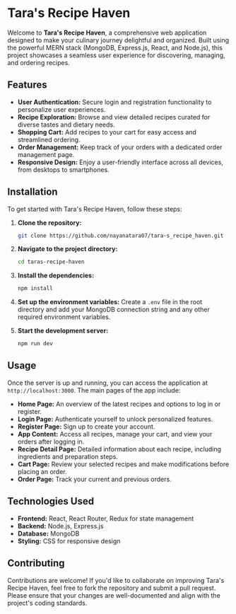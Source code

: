 # Tara's Recipe Haven

Welcome to **Tara's Recipe Haven**, a comprehensive web application designed to make your culinary journey delightful and organized. Built using the powerful MERN stack (MongoDB, Express.js, React, and Node.js), this project showcases a seamless user experience for discovering, managing, and ordering recipes.

## Features

- **User Authentication:** Secure login and registration functionality to personalize user experiences.
- **Recipe Exploration:** Browse and view detailed recipes curated for diverse tastes and dietary needs.
- **Shopping Cart:** Add recipes to your cart for easy access and streamlined ordering.
- **Order Management:** Keep track of your orders with a dedicated order management page.
- **Responsive Design:** Enjoy a user-friendly interface across all devices, from desktops to smartphones.

## Installation

To get started with Tara's Recipe Haven, follow these steps:

1. **Clone the repository:**
   ```bash
   git clone https://github.com/nayanatara07/tara-s_recipe_haven.git
   ```

2. **Navigate to the project directory:**
   ```bash
   cd taras-recipe-haven
   ```

3. **Install the dependencies:**
   ```bash
   npm install
   ```

4. **Set up the environment variables:**
   Create a `.env` file in the root directory and add your MongoDB connection string and any other required environment variables.

5. **Start the development server:**
   ```bash
   npm run dev
   ```

## Usage

Once the server is up and running, you can access the application at `http://localhost:3000`. The main pages of the app include:

- **Home Page:** An overview of the latest recipes and options to log in or register.
- **Login Page:** Authenticate yourself to unlock personalized features.
- **Register Page:** Sign up to create your account.
- **App Content:** Access all recipes, manage your cart, and view your orders after logging in.
- **Recipe Detail Page:** Detailed information about each recipe, including ingredients and preparation steps.
- **Cart Page:** Review your selected recipes and make modifications before placing an order.
- **Order Page:** Track your current and previous orders.

## Technologies Used

- **Frontend:** React, React Router, Redux for state management
- **Backend:** Node.js, Express.js
- **Database:** MongoDB
- **Styling:** CSS for responsive design

## Contributing

Contributions are welcome! If you'd like to collaborate on improving Tara's Recipe Haven, feel free to fork the repository and submit a pull request. Please ensure that your changes are well-documented and align with the project's coding standards.


